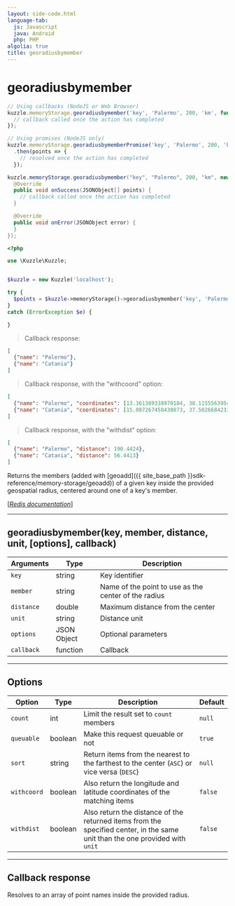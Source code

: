 ```yaml
---
layout: side-code.html
language-tab:
  js: Javascript
  java: Android
  php: PHP
algolia: true
title: georadiusbymember
---
```


# georadiusbymember

```js
// Using callbacks (NodeJS or Web Browser)
kuzzle.memoryStorage.georadiusbymember('key', 'Palermo', 200, 'km', function (err, points) {
  // callback called once the action has completed
});

// Using promises (NodeJS only)
kuzzle.memoryStorage.georadiusbymemberPromise('key', 'Palermo', 200, 'km')
  .then(points => {
    // resolved once the action has completed
  });
```

```java
kuzzle.memoryStorage.georadiusbymember("key", "Palermo", 200, "km", new ResponseListener<JSONObject[]>() {
  @Override
  public void onSuccess(JSONObject[] points) {
    // callback called once the action has completed
  }

  @Override
  public void onError(JSONObject error) {
  }
});
```

```php
<?php

use \Kuzzle\Kuzzle;


$kuzzle = new Kuzzle('localhost');

try {
  $points = $kuzzle->memoryStorage()->georadiusbymember('key', 'Palermo', 200, 'km');
}
catch (ErrorException $e) {

}
```

> Callback response:

```json
[
  {"name": "Palermo"},
  {"name": "Catania"}
]
```

> Callback response, with the "withcoord" option:

```json
[
  {"name": "Palermo", "coordinates": [13.361389338970184, 38.1155563954963]},
  {"name": "Catania", "coordinates": [15.087267458438873, 37.50266842333162]}
]
```

> Callback response, with the "withdist" option:

```json
[
  {"name": "Palermo", "distance": 190.4424},
  {"name": "Catania", "distance": 56.4413}
]
```

Returns the members (added with [geoadd]({{ site_base_path }}sdk-reference/memory-storage/geoadd)) of a given key inside the provided geospatial radius, centered around one of a key's member.


[[_Redis documentation_]](https://redis.io/commands/georadiusbymember)

---

## georadiusbymember(key, member, distance, unit, [options], callback)

| Arguments | Type | Description |
|---------------|---------|----------------------------------------|
| `key` | string | Key identifier |
| `member` | string | Name of the point to use as the center of the radius |
| `distance` | double | Maximum distance from the center |
| `unit`  | string | Distance unit |
| `options` | JSON Object | Optional parameters |
| `callback` | function | Callback |

---

## Options

| Option | Type | Description | Default |
|---------------|---------|----------------------------------------|---------|
| `count` | int | Limit the result set to `count` members | `null` |
| `queuable` | boolean | Make this request queuable or not  | `true` |
| `sort` | string | Return items from the nearest to the farthest to the center (`ASC`) or vice versa (`DESC`) | `null` |
| `withcoord` | boolean | Also return the longitude and latitude coordinates of the matching items | `false` |
| `withdist` | boolean | Also return the distance of the returned items from the specified center, in the same unit than the one provided with `unit` | `false` |

---

## Callback response

Resolves to an array of point names inside the provided radius.
